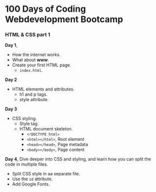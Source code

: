 # 100 Days of Coding Webdevelopment Bootcamp

### HTML & CSS part 1

**Day 1**,

- How the internet works.
- What about **www**.
- Create your first HTML page.
    - `index.html`.

**Day 2**
- HTML elements and attributes.
    - h1 and p tags.
    - style attribute.
 
**Day 3**
- CSS styling.
  - Style tag.
  - HTML document skeleton.
    - `<!DOCTYPE html>`
    - `<html></html>`, Root element
    - `<head></head>`, Page metadata
    - `<body></body>`, Page content

**Day 4**,
Dive deeper into CSS and styling, and learn how you can split the code in multiple files.

- Split CSS style in aa separate file.
- Use the `id` attribute.
- Add Google Fonts.
     

            
